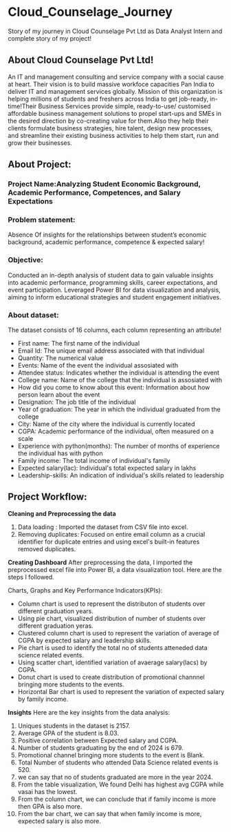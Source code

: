 # Cloud_Counselage_Journey
Story of my journey in Cloud Counselage Pvt Ltd as Data Analyst Intern and complete story of my project!

## About Cloud Counselage Pvt Ltd!
An IT and management consulting and service company with a social cause at heart. Their vision is to build massive workfoce capacities Pan India to deliver IT and management services globally. Mission of this organization is helping millions of students and freshers across India to get job-ready, in-time!Their Business Services provide simple, ready-to-use/ customised affordable business management solutions to propel start-ups and SMEs in the desired direction by co-creating value for them.Also they help their clients formulate business strategies, hire talent, design new processes, and streamline their existing business activities to help them start, run and grow their businesses.

## About Project:
### Project Name:Analyzing Student Economic Background, Academic Performance, Competences, and Salary Expectations

### Problem statement: 
Absence Of insights for the relationships between student’s economic background, academic performance, competence & expected salary!

### Objective:
Conducted an in-depth analysis of student data to gain valuable insights into academic performance, programming skills, career expectations, and event participation. Leveraged Power BI for data visualization and analysis, aiming to inform educational strategies and student engagement initiatives.

### About dataset:
The dataset consists of 16 columns, each column representing an attribute!

- First name: The first name of the individual
- Email Id: The unique email address associated with that individual
- Quantity: The numerical value 
- Events: Name of the event the individual assosiated with
- Attendee status: Indicates whether the individual is attending the event
- College name: Name of the college that the individual is assosiated with
- How did you come to know about this event: Information about how person learn about the event
- Designation: The job title of the individual
- Year of graduation: The year in which the individual graduated from the college
- City: Name of the city where the individual is currently located
- CGPA: Academic performance of the individual, often measured on a scale
- Experience with python(months): The number of months of experience the individual has with python
- Family income: The total income of individual's family
- Expected salary(lac): Individual's total expected salary in lakhs
- Leadership-skills: An indication of individual's skills related to leadership

## Project Workflow:
**Cleaning and Preprocessing the data**
1. Data loading : Imported the dataset from CSV file into excel.
2. Removing duplicates: Focused on entire email column as a crucial identifier for duplicate entries and using excel's built-in features removed duplicates.

**Creating Dashboard**
After preprocessing the data, I imported the preprocessed excel file into Power BI, a data visualization tool. Here are the steps I followed.

Charts, Graphs and Key Performance Indicators(KPIs):
- Column chart is used to represent the distributon of students over different graduation years.
- Using pie chart, visualized distribution of number of students over different graduation yeras.
- Clustered column chart is used to represent the variation of average of CGPA by expected salary and leadership skills.
- Pie chart is used to identify the total no of students atteneded data science related events.
- Using scatter chart, identified variation of avaerage salary(lacs) by CGPA.
- Donut chart is used to create distribution of promotional channnel bringing more students to the events.
- Horizontal Bar chart is used to represent the variation of expected salary by family income.

**Insights**
Here are the key insights from the data analysis:

1. Uniques students in the dataset is 2157.
2. Average GPA of the student is 8.03.
3. Positive correlation between Expected salary and CGPA.
4. Number of students graduating by the end of 2024 is 679.
5. Promotional channel bringing more students to the event is Blank.
6. Total Number of students who attended Data Science related events is 520.
7. we can say that no of students graduated are more in the year 2024.
8. From the table visualization, We found Delhi has highest avg CGPA while vasai has the lowest.
9. From the column chart, we can conclude that if family income is more then GPA is also more.
10. From the bar chart, we can say that when family income is more, expected salary is also more.

